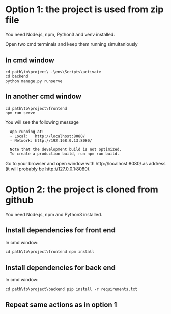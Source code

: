 # Option 1: the project is used from zip file
You need Node.js, npm, Python3 and venv installed.

Open two cmd terminals and keep them running  simultaniously 

## In cmd window
```
cd path\to\project\ .\env\Scripts\activate
cd backend
python manage.py runserve
```

## In another cmd window
```
cd path\to\project\frontend
npm run serve
```

You will see the following message
```
  App running at:
  - Local:   http://localhost:8080/
  - Network: http://192.168.0.13:8080/

  Note that the development build is not optimized.
  To create a production build, run npm run build.
```
Go to your browser and open window with http://localhost:8080/ as address (it will probably be http://127.0.0.1:8080).

# Option 2: the project is cloned from github
You need Node.js, npm and Python3 installed.

## Install dependencies for front end
In cmd window:
```
cd path\to\project\frontend npm install
```

## Install dependencies for back end

In cmd window:
```
cd path\to\project\backend pip install -r requirements.txt
```

## Repeat same actions as in option 1